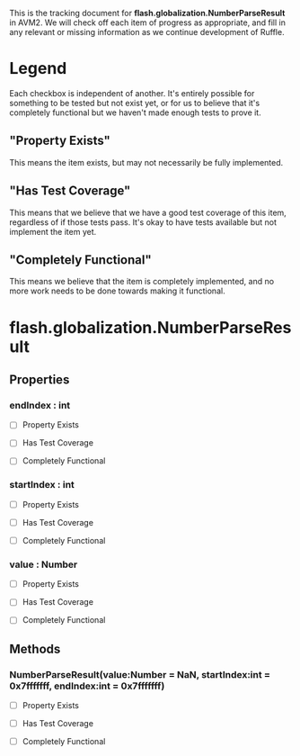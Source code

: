This is the tracking document for **flash.globalization.NumberParseResult** in AVM2. We will check off each item of progress as appropriate, and fill in any relevant or missing information as we continue development of Ruffle.
# Legend

Each checkbox is independent of another. It's entirely possible for something to be tested but not exist yet, or for us to believe that it's completely functional but we haven't made enough tests to prove it.
## "Property Exists"

This means the item exists, but may not necessarily be fully implemented.
## "Has Test Coverage"

This means that we believe that we have a good test coverage of this item, regardless of if those tests pass. It's okay to have tests available but not implement the item yet.
## "Completely Functional"

This means we believe that the item is completely implemented, and no more work needs to be done towards making it functional.
# flash.globalization.NumberParseResult
## Properties
### endIndex : int

* [ ] Property Exists

* [ ] Has Test Coverage

* [ ] Completely Functional


### startIndex : int

* [ ] Property Exists

* [ ] Has Test Coverage

* [ ] Completely Functional


### value : Number

* [ ] Property Exists

* [ ] Has Test Coverage

* [ ] Completely Functional


## Methods
### NumberParseResult(value:Number = NaN, startIndex:int = 0x7fffffff, endIndex:int = 0x7fffffff)

* [ ] Property Exists

* [ ] Has Test Coverage

* [ ] Completely Functional